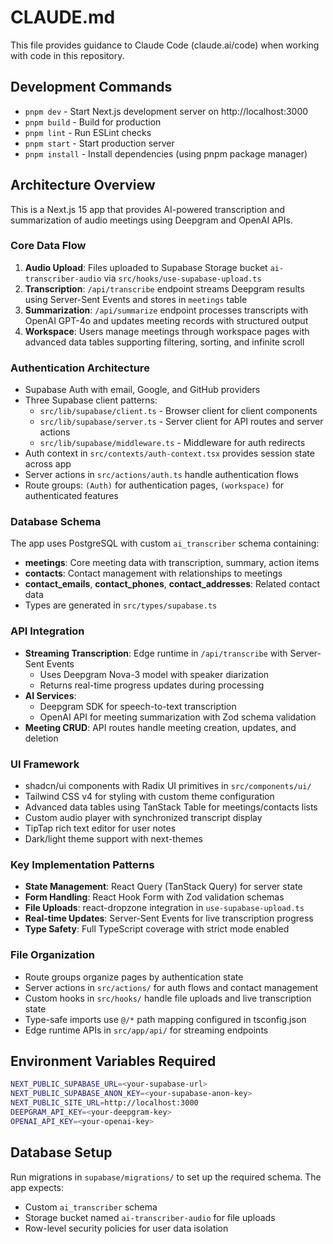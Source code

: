 # CLAUDE.md

This file provides guidance to Claude Code (claude.ai/code) when working with code in this repository.

## Development Commands

- `pnpm dev` - Start Next.js development server on http://localhost:3000
- `pnpm build` - Build for production
- `pnpm lint` - Run ESLint checks
- `pnpm start` - Start production server
- `pnpm install` - Install dependencies (using pnpm package manager)

## Architecture Overview

This is a Next.js 15 app that provides AI-powered transcription and summarization of audio meetings using Deepgram and OpenAI APIs.

### Core Data Flow
1. **Audio Upload**: Files uploaded to Supabase Storage bucket `ai-transcriber-audio` via `src/hooks/use-supabase-upload.ts`
2. **Transcription**: `/api/transcribe` endpoint streams Deepgram results using Server-Sent Events and stores in `meetings` table
3. **Summarization**: `/api/summarize` endpoint processes transcripts with OpenAI GPT-4o and updates meeting records with structured output
4. **Workspace**: Users manage meetings through workspace pages with advanced data tables supporting filtering, sorting, and infinite scroll

### Authentication Architecture
- Supabase Auth with email, Google, and GitHub providers
- Three Supabase client patterns:
  - `src/lib/supabase/client.ts` - Browser client for client components
  - `src/lib/supabase/server.ts` - Server client for API routes and server actions  
  - `src/lib/supabase/middleware.ts` - Middleware for auth redirects
- Auth context in `src/contexts/auth-context.tsx` provides session state across app
- Server actions in `src/actions/auth.ts` handle authentication flows
- Route groups: `(Auth)` for authentication pages, `(workspace)` for authenticated features

### Database Schema
The app uses PostgreSQL with custom `ai_transcriber` schema containing:
- **meetings**: Core meeting data with transcription, summary, action items
- **contacts**: Contact management with relationships to meetings
- **contact_emails**, **contact_phones**, **contact_addresses**: Related contact data
- Types are generated in `src/types/supabase.ts`

### API Integration
- **Streaming Transcription**: Edge runtime in `/api/transcribe` with Server-Sent Events
  - Uses Deepgram Nova-3 model with speaker diarization
  - Returns real-time progress updates during processing
- **AI Services**: 
  - Deepgram SDK for speech-to-text transcription
  - OpenAI API for meeting summarization with Zod schema validation
- **Meeting CRUD**: API routes handle meeting creation, updates, and deletion

### UI Framework
- shadcn/ui components with Radix UI primitives in `src/components/ui/`
- Tailwind CSS v4 for styling with custom theme configuration
- Advanced data tables using TanStack Table for meetings/contacts lists
- Custom audio player with synchronized transcript display
- TipTap rich text editor for user notes
- Dark/light theme support with next-themes

### Key Implementation Patterns
- **State Management**: React Query (TanStack Query) for server state
- **Form Handling**: React Hook Form with Zod validation schemas
- **File Uploads**: react-dropzone integration in `use-supabase-upload.ts`
- **Real-time Updates**: Server-Sent Events for live transcription progress
- **Type Safety**: Full TypeScript coverage with strict mode enabled

### File Organization
- Route groups organize pages by authentication state
- Server actions in `src/actions/` for auth flows and contact management  
- Custom hooks in `src/hooks/` handle file uploads and live transcription state
- Type-safe imports use `@/*` path mapping configured in tsconfig.json
- Edge runtime APIs in `src/app/api/` for streaming endpoints

## Environment Variables Required

```bash
NEXT_PUBLIC_SUPABASE_URL=<your-supabase-url>
NEXT_PUBLIC_SUPABASE_ANON_KEY=<your-supabase-anon-key>
NEXT_PUBLIC_SITE_URL=http://localhost:3000
DEEPGRAM_API_KEY=<your-deepgram-key>
OPENAI_API_KEY=<your-openai-key>
```

## Database Setup

Run migrations in `supabase/migrations/` to set up the required schema. The app expects:
- Custom `ai_transcriber` schema
- Storage bucket named `ai-transcriber-audio` for file uploads
- Row-level security policies for user data isolation